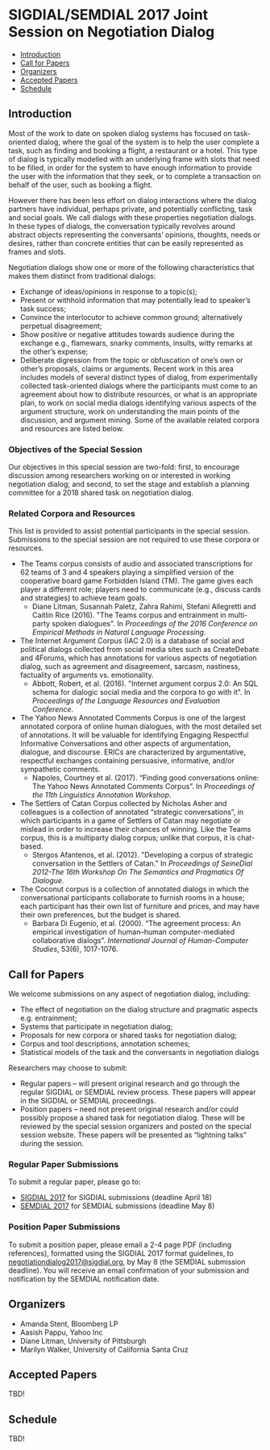 # SIGDIAL/SEMDIAL 2017 Joint Session on Negotiation Dialog

- [Introduction](https://ajstent.github.io/negotiationdialog2017/index.md#introduction)
- [Call for Papers](https://ajstent.github.io/negotiationdialog2017/index.md#call-for-papers)
- [Organizers](https://ajstent.github.io/negotiationdialog2017/index.md#organizers)
- [Accepted Papers](https://ajstent.github.io/negotiationdialog2017/index.md#accepted-papers)
- [Schedule](https://ajstent.github.io/negotiationdialog2017/index.md#schedule)

## Introduction

Most of the work  to date on spoken dialog systems has focused on task-oriented dialog, where the goal of the system is to help the user complete a task, such as finding and booking a flight, a restaurant or a hotel. This type of dialog is typically modelled with an underlying frame with slots that need to be filled, in order for the system to have enough information to provide the user with the information that they seek, or to complete a transaction on behalf of the user, such as booking a flight. 

However there has been less effort on dialog interactions where the dialog partners have individual, perhaps private, and potentially conflicting, task and social goals. We call dialogs with  these properties negotiation dialogs. In these types of dialogs, the conversation typically revolves around abstract objects representing the conversants’ opinions, thoughts, needs or desires, rather than concrete entities that can be easily represented as frames and slots. 

Negotiation dialogs show one or more of the following characteristics that makes them distinct from traditional dialogs:
- Exchange of ideas/opinions in response to a topic(s);
- Present or withhold information that may potentially lead to speaker’s task success;
- Convince the interlocutor to achieve common ground; alternatively perpetual disagreement;
- Show positive or negative attitudes towards audience during the exchange e.g., flamewars, snarky comments, insults, witty remarks at the other’s expense;
- Deliberate digression from the topic or obfuscation of one’s own or other’s proposals, claims or arguments. 
Recent work in this area includes models of several distinct  types of dialog, from experimentally collected task-oriented dialogs where the participants must come to an agreement about how to distribute resources, or what is an appropriate plan, to work on social media dialogs identifying various aspects of the argument structure, work on understanding the main points of the discussion, and argument mining. Some of the available related corpora and resources are listed below.

### Objectives of the Special Session

Our objectives in this special session are two-fold: first, to encourage discussion among researchers working on or interested in working negotiation dialog; and second, to set the stage and establish a planning committee for a 2018 shared task on negotiation dialog.

### Related Corpora and Resources

This list is provided to assist potential participants in the special session. Submissions to the special session are not required to use these corpora or resources.

- The Teams corpus consists of audio and associated transcriptions for 62 teams of 3 and 4 speakers playing a simplified version of the cooperative board game Forbidden Island (TM). The game gives each player a different role; players need to communicate (e.g., discuss cards and strategies) to achieve team goals.
  - Diane Litman, Susannah Paletz, Zahra Rahimi, Stefani Allegretti and Caitlin Rice (2016). "The Teams corpus and entrainment in multi-party spoken dialogues". In *Proceedings of the 2016 Conference on Empirical Methods in Natural Language Processing*.
- The Internet Argument Corpus (IAC 2.0) is a database of social and political dialogs collected from social media sites such as CreateDebate and 4Forums, which has annotations for various aspects of negotiation dialog, such as agreement and disagreement, sarcasm, nastiness, factuality of arguments vs. emotionality.
  - Abbott, Robert, et al. (2016). "Internet argument corpus 2.0: An SQL schema for dialogic social media and the corpora to go with it". In *Proceedings of the Language Resources and Evaluation Conference*.
- The Yahoo News Annotated Comments Corpus is one of the largest annotated corpora of online human dialogues, with the most detailed set of annotations. It will be valuable for identifying Engaging Respectful Informative Conversations and other aspects of argumentation, dialogue, and discourse. ERICs are characterized by argumentative, respectful exchanges containing persuasive, informative, and/or sympathetic comments.
  - Napoles, Courtney et al. (2017). “Finding good conversations online: The Yahoo News Annotated Comments Corpus”. In *Proceedings of the 11th Linguistics Annotation Workshop*.
- The Settlers of Catan Corpus collected by Nicholas Asher and colleagues is a collection of annotated “strategic conversations”, in which participants in a game of Settlers of Catan may negotiate or mislead in order to increase their chances of winning. Like the Teams corpus, this is a multiparty dialog corpus; unlike that corpus, it is chat-based.
  - Stergos Afantenos, et al. (2012). "Developing a corpus of strategic conversation in the Settlers of Catan." In *Proceedings of SeineDial 2012-The 16th Workshop On The Semantics and Pragmatics Of Dialogue*.
- The Coconut corpus is a collection of annotated dialogs in which the conversational participants collaborate to furnish rooms in a house; each participant has their own list of furniture and prices, and may have their own preferences, but the budget is shared. 
  - Barbara Di Eugenio, et al. (2000). “The agreement process: An empirical investigation of human–human computer-mediated collaborative dialogs”. *International Journal of Human-Computer Studies*, 53(6), 1017-1076.

## Call for Papers

We welcome submissions on any aspect of  negotiation dialog, including:
- The effect of negotiation on the dialog structure and pragmatic aspects e.g. entrainment;
- Systems that participate in negotiation dialog;
- Proposals for new corpora or shared tasks for negotiation dialog;
- Corpus and tool descriptions, annotation schemes;
- Statistical models of the task and the conversants in negotiation dialogs 

Researchers may choose to submit:
- Regular papers – will present original research and go through the regular SIGDIAL or SEMDIAL review process. These papers will appear in the SIGDIAL or SEMDIAL proceedings.
- Position papers – need not present original research and/or could possibly propose a shared task for negotiation dialog. These will be reviewed by the special session organizers and posted on the special session website. These papers will be presented as “lightning talks” during the session.

### Regular Paper Submissions

To submit a regular paper, please go to:
- [SIGDIAL 2017](http://www.sigdial.org/workshops/conference18/) for SIGDIAL submissions (deadline April 18)
- [SEMDIAL 2017](http://www.saardial.uni-saarland.de/?page_id=2) for SEMDIAL submissions (deadline May 8)

### Position Paper Submissions

To submit a position paper, please email a 2-4 page PDF (including references), formatted using the SIGDIAL 2017 format guidelines, to negotiationdialog2017@sigdial.org, by May 8 (the SEMDIAL submission deadline). You will receive an email confirmation of your submission and notification by the SEMDIAL notification date.


## Organizers

- Amanda Stent, Bloomberg LP
- Aasish Pappu, Yahoo Inc
- Diane Litman, University of Pittsburgh
- Marilyn Walker, University of California Santa Cruz

## Accepted Papers

TBD!

## Schedule

TBD!
